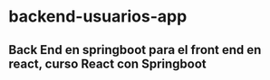 # backend-usuarios-app
## Back End en springboot para el front end en react, curso React con Springboot

